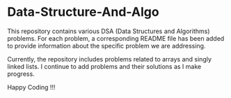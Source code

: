 # Data-Structure-And-Algo
This repository contains various DSA (Data Structures and Algorithms) problems. For each problem, a corresponding README file has been added to provide information about the specific problem we are addressing.

Currently, the repository includes problems related to arrays and singly linked lists. I continue to add problems and their solutions as I make progress.


Happy Coding !!!




